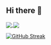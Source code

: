 ## Hi there 👋

<a href="https://github.com/anuraghazra/github-readme-stats">
  <img align="center" src="https://github-readme-stats.vercel.app/api?username=Jouca&show=prs_merged,prs_merged_percentage&show_icons=true&theme=omni" />
</a>
<a href="https://github.com/anuraghazra/convoychat">
  <img align="center" src="https://github-readme-stats.vercel.app/api/top-langs/?username=Jouca&langs_count=8&theme=omni&layout=donut-vertical" />
</a>

<a href="https://git.io/streak-stats"><img align="center" src="https://streak-stats.demolab.com?user=Jouca&theme=omni&date_format=%5BY%20%5DM%20j&fire=EB5454" alt="GitHub Streak" /></a>
